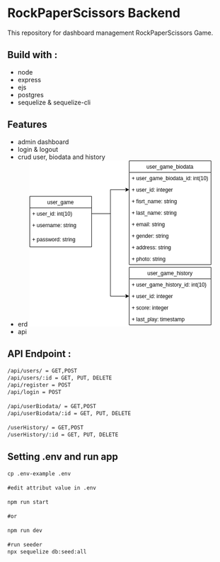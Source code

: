 # RockPaperScissors Backend
This repository for dashboard management RockPaperScissors Game. 

## Build with :
- node
- express
- ejs
- postgres
- sequelize & sequelize-cli

## Features
- admin dashboard 
- login & logout 
- crud user, biodata and history
- erd
![alt text](https://github.com/NaofalMufid/rpsbackend/blob/main/class-diagram.png?raw=true)
- api
## API Endpoint :
```
/api/users/ = GET,POST
/api/users/:id = GET, PUT, DELETE
/api/register = POST
/api/login = POST

/api/userBiodata/ = GET,POST
/api/userBiodata/:id = GET, PUT, DELETE

/userHistory/ = GET,POST
/userHistory/:id = GET, PUT, DELETE
```

## Setting .env and run app
```
cp .env-example .env

#edit attribut value in .env

npm run start

#or

npm run dev

#run seeder
npx sequelize db:seed:all
```